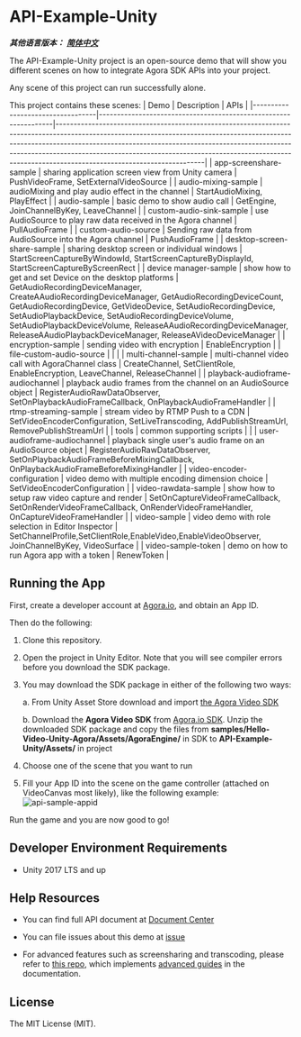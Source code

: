 # API-Example-Unity

*__其他语言版本：__  [__简体中文__](README.zh.md)*

The API-Example-Unity project is an open-source demo that will show you different scenes on how to integrate Agora SDK APIs into your project.

Any scene of this project can run successfully alone.

This project contains these scenes:
| Demo                             | Description                                                     | APIs                                                                                                                                                                                                                                                                                                                                                            |
|----------------------------------|-----------------------------------------------------------------|-----------------------------------------------------------------------------------------------------------------------------------------------------------------------------------------------------------------------------------------------------------------------------------------------------------------------------------------------------------------|
| app-screenshare-sample           | sharing application screen view from Unity camera               | PushVideoFrame, SetExternalVideoSource                                                                                                                                                                                                                                                                                                                          |
| audio-mixing-sample              | audioMixing and play audio effect in the channel                | StartAudioMixing, PlayEffect                                                                                                                                                                                                                                                                                                                                    |
| audio-sample                     | basic demo to show audio call                                   | GetEngine, JoinChannelByKey, LeaveChannel                                                                                                                                                                                                                                                                                                                       |
| custom-audio-sink-sample         | use AudioSource to play raw data received in the Agora channel  | PullAudioFrame                                                                                                                                                                                                                                                                                                                                                  |
| custom-audio-source              | Sending raw data from AudioSource into the Agora channel        | PushAudioFrame                                                                                                                                                                                                                                                                                                                                                  |
| desktop-screen-share-sample      | sharing desktop screen or individual windows                    | StartScreenCaptureByWindowId, StartScreenCaptureByDisplayId, StartScreenCaptureByScreenRect                                                                                                                                                                                                                                                                     |
| device manager-sample            | show how to get and set Device on the desktop platforms         | GetAudioRecordingDeviceManager, CreateAAudioRecordingDeviceManager,   GetAudioRecordingDeviceCount, GetAudioRecordingDevice, GetVideoDevice, SetAudioRecordingDevice,  SetAudioPlaybackDevice, SetAudioRecordingDeviceVolume, SetAudioPlaybackDeviceVolume, ReleaseAAudioRecordingDeviceManager, ReleaseAAudioPlaybackDeviceManager, ReleaseAVideoDeviceManager |
| encryption-sample                | sending video with encryption                                   | EnableEncryption                                                                                                                                                                                                                                                                                                                                                |
| file-custom-audio-source         |                                                                 |                                                                                                                                                                                                                                                                                                                                                                 |
| multi-channel-sample             | multi-channel video call with AgoraChannel class                | CreateChannel, SetClientRole, EnableEncryption, LeaveChannel, ReleaseChannel                                                                                                                                                                                                                                                                                    |
| playback-audioframe-audiochannel | playback audio frames from the channel on an AudioSource object | RegisterAudioRawDataObserver, SetOnPlaybackAudioFrameCallback, OnPlaybackAudioFrameHandler                                                                                                                                                                                                                                                                      |
| rtmp-streaming-sample            | stream video by RTMP Push to a CDN                              | SetVideoEncoderConfiguration, SetLiveTranscoding, AddPublishStreamUrl, RemovePublishStreamUrl                                                                                                                                                                                                                                                                   |
| tools                            | common supporting scripts                                       |                                                                                                                                                                                                                                                                                                                                                                 |
| user-audioframe-audiochannel     | playback single user's audio frame on an AudioSource object     | RegisterAudioRawDataObserver, SetOnPlaybackAudioFrameBeforeMixingCallback, OnPlaybackAudioFrameBeforeMixingHandler                                                                                                                                                                                                                                              |
| video-encoder-configuration      | video demo with multiple encoding dimension choice              | SetVideoEncoderConfiguration                                                                                                                                                                                                                                                                                                                                    |
| video-rawdata-sample             | show how to setup raw video capture and render                  | SetOnCaptureVideoFrameCallback, SetOnRenderVideoFrameCallback,  OnRenderVideoFrameHandler, OnCaptureVideoFrameHandler                                                                                                                                                                                                                                           |
| video-sample                     | video demo with role selection in Editor Inspector              | SetChannelProfile,SetClientRole,EnableVideo,EnableVideoObserver, JoinChannelByKey, VideoSurface                                                                                                                                                                                                                                                                 |
| video-sample-token               | demo on how to run Agora app with a token                       | RenewToken                                                                                                                                                                                                                                                                                                                                                      |
  

## Running the App

First, create a developer account at [Agora.io](https://dashboard.agora.io/signin/), and obtain an App ID.

Then do the following:

1. Clone this repository.

2. Open the project in Unity Editor. Note that you will see compiler errors before you download the SDK package.

3. You may download the SDK package in either of the following two ways:

  

    a. From Unity Asset Store download and import [the Agora Video SDK](https://assetstore.unity.com/packages/tools/video/agora-video-chat-sdk-for-unity-134502)

    b. Download the ******Agora Video SDK****** from [Agora.io SDK](https://docs.agora.io/en/Video/downloads?platform=Unity). Unzip the downloaded SDK package and copy the files from ******samples/Hello-Video-Unity-Agora/Assets/AgoraEngine/****** in SDK to ******API-Example-Unity/Assets/****** in project

4.  Choose one of the scene that you want to run

5.  Fill your App ID into the scene on the game controller (attached on VideoCanvas most likely), like the following example:
  ![api-sample-appid](https://user-images.githubusercontent.com/1261195/89360166-652da380-d67c-11ea-9e67-1e02bbe94fc5.png)
  
Run the game and you are now good to go!

## Developer Environment Requirements

* Unity 2017 LTS and up

## Help Resources

- You can find full API document at [Document Center]([https://docs.agora.io/en/Video/API%20Reference/unity/index.html](https://docs.agora.io/en/Video/API%20Reference/unity/index.html))

- You can file issues about this demo at [issue](https://github.com/AgoraIO/Voice-Call-for-Mobile-Gaming/issues)

- For advanced features such as screensharing and transcoding, please refer to [this repo](https://bit.ly/2RRP5tK), which implements [advanced guides](https://docs.agora.io/en/Interactive%20Broadcast/media_relay_unity?platform=Unity) in the documentation.

## License
The MIT License (MIT).
